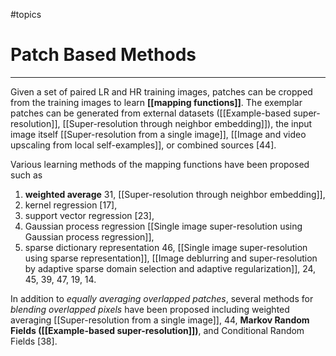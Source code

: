 #topics 
# Patch Based Methods
***
Given a set of paired LR and HR training images, patches can be cropped from the training images to learn **[[mapping functions]]**. The exemplar patches can be generated from external datasets ([[Example-based super-resolution]], [[Super-resolution through neighbor embedding]]), the input image itself [[Super-resolution from a single image]], [[Image and video upscaling from local self-examples]], or combined sources [44]. 

Various learning methods of the mapping functions have been proposed such as 
1. **weighted average** 31, [[Super-resolution through neighbor embedding]], 
2. kernel regression [17], 
3. support vector regression [23], 
4. Gaussian process regression [[Single image super-resolution using Gaussian process regression]], 
5. sparse dictionary representation 46, [[Single image super-resolution using sparse representation]], [[Image deblurring and super-resolution by adaptive sparse domain selection and adaptive regularization]], 24, 45, 39, 47, 19, 14. 

In addition to *equally averaging overlapped patches*, several methods for *blending overlapped pixels* have been proposed including weighted averaging [[Super-resolution from a single image]], 44, **Markov Random Fields ([[Example-based super-resolution]])**, and Conditional Random Fields [38].
